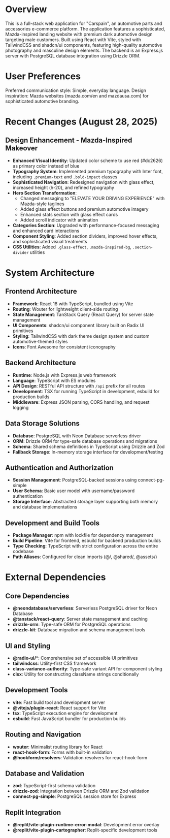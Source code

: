 # Overview

This is a full-stack web application for "Carspain", an automotive parts and accessories e-commerce platform. The application features a sophisticated, Mazda-inspired landing website with premium dark automotive design targeting male customers. Built using React with Vite, styled with TailwindCSS and shadcn/ui components, featuring high-quality automotive photography and masculine design elements. The backend is an Express.js server with PostgreSQL database integration using Drizzle ORM.

# User Preferences

Preferred communication style: Simple, everyday language.
Design inspiration: Mazda websites (mazda.com/en and mazdausa.com) for sophisticated automotive branding.

# Recent Changes (August 28, 2025)

## Design Enhancement - Mazda-Inspired Makeover
- **Enhanced Visual Identity**: Updated color scheme to use red (#dc2626) as primary color instead of blue
- **Typography System**: Implemented premium typography with Inter font, including `.premium-text` and `.bold-impact` classes
- **Sophisticated Navigation**: Redesigned navigation with glass effect, increased height (h-20), and refined typography
- **Hero Section Transformation**: 
  - Changed messaging to "ELEVATE YOUR DRIVING EXPERIENCE" with Mazda-style taglines
  - Added glass effect buttons and premium automotive imagery
  - Enhanced stats section with glass effect cards
  - Added scroll indicator with animation
- **Categories Section**: Upgraded with performance-focused messaging and enhanced card interactions
- **Component Styling**: Added section dividers, improved hover effects, and sophisticated visual treatments
- **CSS Utilities**: Added `.glass-effect`, `.mazda-inspired-bg`, `.section-divider` utilities

# System Architecture

## Frontend Architecture
- **Framework**: React 18 with TypeScript, bundled using Vite
- **Routing**: Wouter for lightweight client-side routing
- **State Management**: TanStack Query (React Query) for server state management
- **UI Components**: shadcn/ui component library built on Radix UI primitives
- **Styling**: TailwindCSS with dark theme design system and custom automotive-themed styles
- **Icons**: Font Awesome for consistent iconography

## Backend Architecture
- **Runtime**: Node.js with Express.js web framework
- **Language**: TypeScript with ES modules
- **API Design**: RESTful API structure with `/api` prefix for all routes
- **Development**: TSX for running TypeScript in development, esbuild for production builds
- **Middleware**: Express JSON parsing, CORS handling, and request logging

## Data Storage Solutions
- **Database**: PostgreSQL with Neon Database serverless driver
- **ORM**: Drizzle ORM for type-safe database operations and migrations
- **Schema**: Shared schema definitions in TypeScript using Drizzle and Zod
- **Fallback Storage**: In-memory storage interface for development/testing

## Authentication and Authorization
- **Session Management**: PostgreSQL-backed sessions using connect-pg-simple
- **User Schema**: Basic user model with username/password authentication
- **Storage Interface**: Abstracted storage layer supporting both memory and database implementations

## Development and Build Tools
- **Package Manager**: npm with lockfile for dependency management
- **Build Pipeline**: Vite for frontend, esbuild for backend production builds
- **Type Checking**: TypeScript with strict configuration across the entire codebase
- **Path Aliases**: Configured for clean imports (@/, @shared/, @assets/)

# External Dependencies

## Core Dependencies
- **@neondatabase/serverless**: Serverless PostgreSQL driver for Neon Database
- **@tanstack/react-query**: Server state management and caching
- **drizzle-orm**: Type-safe ORM for PostgreSQL operations
- **drizzle-kit**: Database migration and schema management tools

## UI and Styling
- **@radix-ui/***: Comprehensive set of accessible UI primitives
- **tailwindcss**: Utility-first CSS framework
- **class-variance-authority**: Type-safe variant API for component styling
- **clsx**: Utility for constructing className strings conditionally

## Development Tools
- **vite**: Fast build tool and development server
- **@vitejs/plugin-react**: React support for Vite
- **tsx**: TypeScript execution engine for development
- **esbuild**: Fast JavaScript bundler for production builds

## Routing and Navigation
- **wouter**: Minimalist routing library for React
- **react-hook-form**: Forms with built-in validation
- **@hookform/resolvers**: Validation resolvers for react-hook-form

## Database and Validation
- **zod**: TypeScript-first schema validation
- **drizzle-zod**: Integration between Drizzle ORM and Zod validation
- **connect-pg-simple**: PostgreSQL session store for Express

## Replit Integration
- **@replit/vite-plugin-runtime-error-modal**: Development error overlay
- **@replit/vite-plugin-cartographer**: Replit-specific development tools